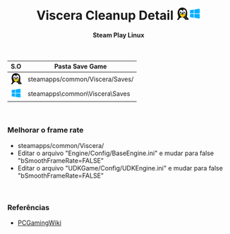 <h1 align="center"> Viscera Cleanup Detail <img width="55" height="" src="_layouts/assets/icons/os.png"></h1>
<h4 align="center">Steam Play Linux</h4>
<br>

S.O | Pasta Save Game
------------ | -------------  
<img width="25" height="" src="_layouts/assets/icons/linux.png">|steamapps/common/Viscera/Saves/
<img width="25" height="" src="_layouts/assets/icons/windows.png">|steamapps\common\Viscera\Saves

<br>

### Melhorar o frame rate

- steamapps/common/Viscera/
- Editar o arquivo "Engine/Config/BaseEngine.ini" e mudar para false "bSmoothFrameRate=FALSE"
- Editar o arquivo "UDKGame/Config/UDKEngine.ini" e mudar para false "bSmoothFrameRate=FALSE"

<br>

### Referências

- [PCGamingWiki](https://www.pcgamingwiki.com/wiki/Viscera_Cleanup_Detail)